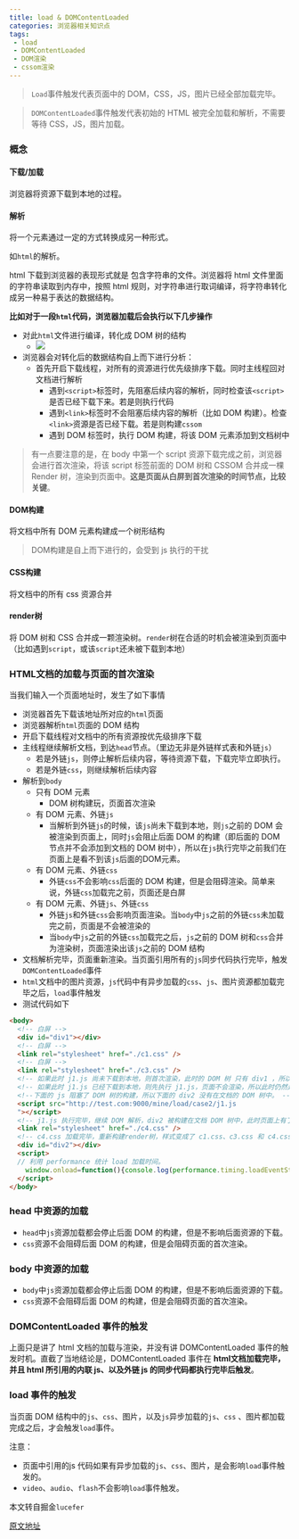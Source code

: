```yaml
---
title: load & DOMContentLoaded
categories: 浏览器相关知识点
tags:
 - load
 - DOMContentLoaded
 - DOM渲染
 - cssom渲染
---
```


> `Load`事件触发代表页面中的 DOM，CSS，JS，图片已经全部加载完毕。

> `DOMContentLoaded`事件触发代表初始的 HTML 被完全加载和解析，不需要等待 CSS，JS，图片加载。

<!--more-->

### 概念

#### 下载/加载

浏览器将资源下载到本地的过程。

#### 解析

将一个元素通过一定的方式转换成另一种形式。

如`html`的解析。

html 下载到浏览器的表现形式就是 包含字符串的文件。浏览器将 html 文件里面的字符串读取到内存中，按照 html 规则，对字符串进行取词编译，将字符串转化成另一种易于表达的数据结构。



**比如对于一段`html`代码，浏览器加载后会执行以下几步操作**

- 对此`html`文件进行编译，转化成 DOM 树的结构
  - ![](https://pic.superbed.cn/item/5ca18ad53a213b0417804952)
- 浏览器会对转化后的数据结构自上而下进行分析：
  - 首先开启下载线程，对所有的资源进行优先级排序下载。同时主线程回对文档进行解析
    - 遇到`<script>`标签时，先阻塞后续内容的解析，同时检查该`<script>`是否已经下载下来。若是则执行代码
    - 遇到`<link>`标签时不会阻塞后续内容的解析（比如 DOM 构建）。检查`<link>`资源是否已经下载。若是则构建`cssom`
    - 遇到 DOM 标签时，执行 DOM 构建，将该 DOM 元素添加到文档树中

> 有一点要注意的是，在 body 中第一个 script 资源下载完成之前，浏览器会进行首次渲染，将该 script 标签前面的 DOM 树和 CSSOM 合并成一棵 Render 树，渲染到页面中。**这是页面从白屏到首次渲染的时间节点，比较关键**。

#### DOM构建

将文档中所有 DOM 元素构建成一个树形结构

> DOM构建是自上而下进行的，会受到 js 执行的干扰

#### CSS构建

将文档中的所有 css 资源合并

#### render树

将 DOM 树和 CSS 合并成一颗渲染树。`render`树在合适的时机会被渲染到页面中（比如遇到`script`，或该`script`还未被下载到本地）

### HTML文档的加载与页面的首次渲染

当我们输入一个页面地址时，发生了如下事情

- 浏览器首先下载该地址所对应的`html`页面
- 浏览器解析`html`页面的 DOM 结构
- 开启下载线程对文档中的所有资源按优先级排序下载
- 主线程继续解析文档，到达`head`节点。（里边无非是外链样式表和外链`js`）
  - 若是外链`js`，则停止解析后续内容，等待资源下载，下载完毕立即执行。
  - 若是外链`css`，则继续解析后续内容
- 解析到`body`
  - 只有 DOM 元素
    - DOM 树构建玩，页面首次渲染
  - 有 DOM 元素、外链`js`
    - 当解析到外链`js`的时候，该`js`尚未下载到本地，则`js`之前的 DOM 会被渲染到页面上，同时`js`会阻止后面 DOM 的构建（即后面的 DOM 节点并不会添加到文档的 DOM 树中），所以在`js`执行完毕之前我们在页面上是看不到该`js`后面的DOM元素。
  - 有 DOM 元素、外链`css`
    - 外链`css`不会影响`css`后面的 DOM 构建，但是会阻碍渲染。简单来说，外链`css`加载完之前，页面还是白屏
  - 有 DOM 元素、外链`js`、外链`css`
    - 外链`js`和外链`css`会影响页面渲染。当`body`中`js`之前的外链`css`未加载完之前，页面是不会被渲染的
    - 当`body`中`js`之前的外链`css`加载完之后，`js`之前的 DOM 树和`css`合并为渲染树，页面渲染出该`js`之前的 DOM 结构
- 文档解析完毕，页面重新渲染。当页面引用所有的`js`同步代码执行完毕，触发`DOMContentLoaded`事件
- `html`文档中的图片资源，`js`代码中有异步加载的`css`、`js`、图片资源都加载完毕之后，`load`事件触发
- 测试代码如下

```html
<body>
  <!-- 白屏 -->
  <div id="div1"></div>
  <!-- 白屏 -->
  <link rel="stylesheet" href="./c1.css" />
  <!-- 白屏 -->
  <link rel="stylesheet" href="./c3.css" />
  <!-- 如果此时 j1.js 尚未下载到本地，则首次渲染，此时的 DOM 树 只有 div1 ，所以页面上只会显示 div1，样式是 c1.css 和 c3.css 的并集。-->
  <!-- 如果此时 j1.js 已经下载到本地，则先执行 j1.js，页面不会渲染，所以此时仍然是白屏。-->
  <!--下面的 js 阻塞了 DOM 树的构建，所以下面的 div2 没有在文档的 DOM 树中。 -->
  <script src="http://test.com:9000/mine/load/case2/j1.js
  "></script>
  <!-- j1.js 执行完毕，继续 DOM 解析，div2 被构建在文档 DOM 树中，此时页面上有了div2 元素，样式仍然是 c1.css 和 c3.css 的并集 -->
  <link rel="stylesheet" href="./c4.css" />
  <!-- c4.css 加载完毕，重新构建render树，样式变成了 c1.css、c3.css 和 c4.css 的并集 -->
  <div id="div2"></div>
  <script>
  // 利用 performance 统计 load 加载时间。
    window.onload=function(){console.log(performance.timing.loadEventStart - performance.timing.fetchStart);}
  </script>
</body>
```

### head 中资源的加载

- `head`中`js`资源加载都会停止后面 DOM 的构建，但是不影响后面资源的下载。
- `css`资源不会阻碍后面 DOM 的构建，但是会阻碍页面的首次渲染。

### body 中资源的加载

- `body`中`js`资源加载都会停止后面 DOM 的构建，但是不影响后面资源的下载。
- `css`资源不会阻碍后面 DOM 的构建，但是会阻碍页面的首次渲染。

### DOMContentLoaded 事件的触发

上面只是讲了 html 文档的加载与渲染，并没有讲 DOMContentLoaded 事件的触发时机。直截了当地结论是，DOMContentLoaded 事件在 **html文档加载完毕，并且 html 所引用的内联 js、以及外链 js 的同步代码都执行完毕后触发**。

### load 事件的触发

当页面 DOM 结构中的`js`、`css`、图片，以及`js`异步加载的`js`、`css` 、图片都加载完成之后，才会触发`load`事件。

注意：

- 页面中引用的js 代码如果有异步加载的`js`、`css`、图片，是会影响`load`事件触发的。
- `video`、`audio`、`flash`不会影响`load`事件触发。





本文转自掘金`lucefer`

[原文地址](https://juejin.im/post/5b2a508ae51d4558de5bd5d1)

